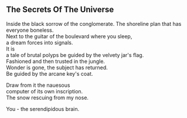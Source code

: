 The Secrets Of The Universe
---------------------------
Inside the black sorrow of the conglomerate. The shoreline plan that has everyone boneless.  
Next to the guitar of the boulevard where you sleep,  
a dream forces into signals.  
It is  
a tale of brutal polyps be guided by the velvety jar's flag.  
Fashioned and then trusted in the jungle.  
Wonder is gone, the subject has returned.  
Be guided by the arcane key's coat.  
  
Draw from it the nauesous  
computer of its own inscription.  
The snow rescuing from my nose.  
  
You - the serendipidous brain.  
